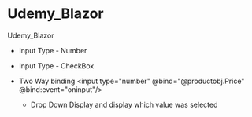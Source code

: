 # Udemy_Blazor
Udemy_Blazor

-  Input Type - Number
-  Input Type - CheckBox

- Two Way binding
   <input type="number" @bind="@productobj.Price" @bind:event="oninput"/>

  - Drop Down Display and display which value was selected
